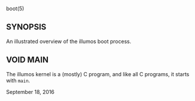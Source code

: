 boot(5)

## SYNOPSIS

An illustrated overview of the illumos boot process.

## VOID MAIN

The illumos kernel is a (mostly) C program, and like all C programs,
it starts with `main`.

September 18, 2016

